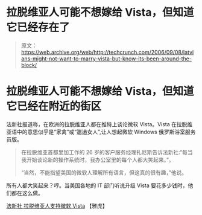 # 拉脱维亚人可能不想嫁给 Vista，但知道它已经存在了

> 原文：<https://web.archive.org/web/http://techcrunch.com/2006/09/08/latvians-might-not-want-to-marry-vista-but-know-its-been-around-the-block/>

# 拉脱维亚人可能不想嫁给 Vista，但知道它已经在附近的街区

法新社报道称，在欧洲的拉脱维亚人都在推特上谈论微软 Vista。Vista 在拉脱维亚语中的意思似乎是“家禽”或“邋遢女人”,让人想起微软 Windows 俄罗斯浴室服务员版。

> 在拉脱维亚首都里加工作的 26 岁的客户服务经理扎尼斯告诉法新社:“每当我开始谈论新的操作系统时，我办公室里的每个人都大笑起来。”。
> 
> “当然，不能指望美国的微软人理解所有语言，但这真的很有趣，”他说。

所有人都大笑起来？哼。当美国各地的 IT 部门听说升级 Vista 要花多少钱时，他们都在这么做。

[法新社
拉脱维亚人支持微软 Vista](https://web.archive.org/web/20201126165132/http://news.yahoo.com/s/afp/20060907/tc_afp/usitsoftwarecompanymicrosoftlatvialanguageoffbeat) 【雅虎】